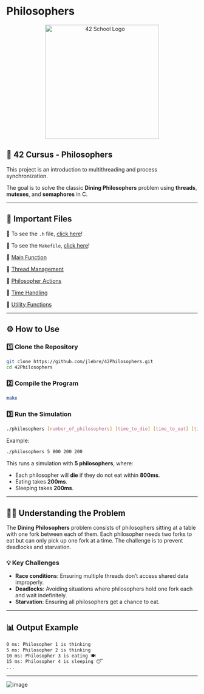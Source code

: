# Philosophers

<p align="center">
  <img src="https://user-images.githubusercontent.com/94384240/171533800-b1fa7318-f18e-44ba-a03f-69bb45900098.jpeg" alt="42 School Logo" width="300">
</p>

## 🧘 42 Cursus - Philosophers

This project is an introduction to multithreading and process synchronization.

The goal is to solve the classic **Dining Philosophers** problem using **threads**, **mutexes**, and **semaphores** in C.

---

## 📂 Important Files

🔹 To see the `.h` file, [click here](https://github.com/jlebre/42Philosophers/blob/main/philosophers.h)!

🔹 To see the `Makefile`, [click here](https://github.com/jlebre/42Philosophers/blob/main/Makefile)!

🔹 [Main Function](https://github.com/jlebre/42Philosophers/blob/main/philosophers.c)

🔹 [Thread Management](https://github.com/jlebre/42Philosophers/blob/main/threads.c)

🔹 [Philosopher Actions](https://github.com/jlebre/42Philosophers/blob/main/actions.c)

🔹 [Time Handling](https://github.com/jlebre/42Philosophers/blob/main/time.c)

🔹 [Utility Functions](https://github.com/jlebre/42Philosophers/blob/main/utils.c)

---

## ⚙️ How to Use

### 1️⃣ Clone the Repository
```bash
git clone https://github.com/jlebre/42Philosophers.git
cd 42Philosophers
```

### 2️⃣ Compile the Program
```bash
make
```

### 3️⃣ Run the Simulation
```bash
./philosophers [number_of_philosophers] [time_to_die] [time_to_eat] [time_to_sleep] [optional: number_of_times_each_philosopher_must_eat]
```

Example:
```bash
./philosophers 5 800 200 200
```
This runs a simulation with **5 philosophers**, where:
- Each philosopher will **die** if they do not eat within **800ms**.
- Eating takes **200ms**.
- Sleeping takes **200ms**.

---

## 🧑‍🏫 Understanding the Problem

The **Dining Philosophers** problem consists of philosophers sitting at a table with one fork between each of them. Each philosopher needs two forks to eat but can only pick up one fork at a time. The challenge is to prevent deadlocks and starvation.

### 💡 Key Challenges
- **Race conditions**: Ensuring multiple threads don’t access shared data improperly.
- **Deadlocks**: Avoiding situations where philosophers hold one fork each and wait indefinitely.
- **Starvation**: Ensuring all philosophers get a chance to eat.

---

## 📊 Output Example
```bash
0 ms: Philosopher 1 is thinking
5 ms: Philosopher 2 is thinking
10 ms: Philosopher 3 is eating 🍽
15 ms: Philosopher 4 is sleeping 😴
...
```

---

![image](https://github.com/user-attachments/assets/63c3e497-38e6-4582-8b1d-2bdbc13970c8)

